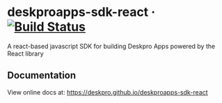 # deskproapps-sdk-react &middot; [![Build Status](https://travis-ci.org/Deskpro/deskproapps-sdk-react.svg?branch=master)](https://travis-ci.org/Deskpro/deskproapps-sdk-react)

A react-based javascript SDK for building Deskpro Apps powered by the React library

## Documentation

 View online docs at: https://deskpro.github.io/deskproapps-sdk-react